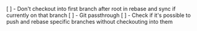 [ ] - Don't checkout into first branch after root in rebase and sync if currently on that branch
[ ] - Git passthrough
[ ] - Check if it's possible to push and rebase specific branches without checkouting into them
